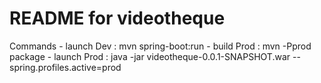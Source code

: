 README for videotheque
==========================




Commands
	-	launch Dev : mvn spring-boot:run
	-	build Prod : mvn -Pprod package
	- 	launch Prod : java -jar videotheque-0.0.1-SNAPSHOT.war --spring.profiles.active=prod